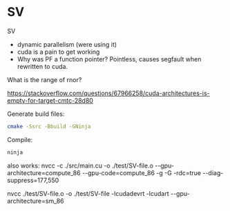 # SV
SV

- dynamic parallelism (were using it)
- cuda is a pain to get working
- Why was PF a function pointer? Pointless, causes segfault when rewritten to cuda.

What is the range of rnor? 

https://stackoverflow.com/questions/67966258/cuda-architectures-is-empty-for-target-cmtc-28d80

Generate build files:
```bash
cmake -Ssrc -Bbuild -GNinja
```
Compile:
```bash
ninja
```



also works:
nvcc -c ./src/main.cu -o ./test/SV-file.o --gpu-architecture=compute_86 --gpu-code=compute_86 -g -G -rdc=true --diag-suppress=177,550

nvcc ./test/SV-file.o -o ./test/SV-file -lcudadevrt -lcudart  --gpu-architecture=sm_86 